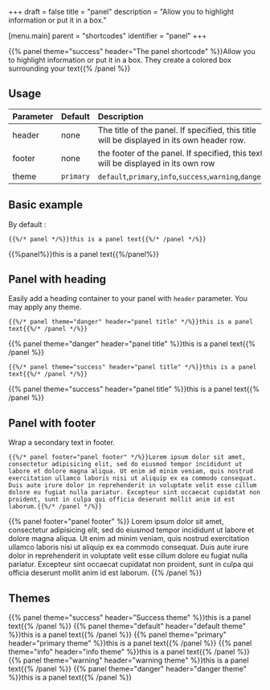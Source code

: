 +++
draft = false
title = "panel"
description = "Allow you to highlight information or put it in a box."

[menu.main]
parent = "shortcodes"
identifier = "panel"
+++



{{% panel theme="success" header="The panel shortcode" %}}Allow you to highlight information or put it in a box. They create a colored box surrounding your text{{% /panel %}}


## Usage

| Parameter | Default | Description |
|:--|:--|:--|
| header | none | The title of the panel. If specified, this title will be displayed in its own header row. |
| footer | none | the footer of the panel. If specified, this text will be displayed in its own row |
| theme | `primary` | `default`,`primary`,`info`,`success`,`warning`,`danger` |

## Basic example

By default :

    {{%/* panel */%}}this is a panel text{{%/* /panel */%}}

{{%panel%}}this is a panel text{{%/panel%}}

## Panel with heading

Easily add a heading container to your panel with `header` parameter. You may apply any theme.

    {{%/* panel theme="danger" header="panel title" */%}}this is a panel text{{%/* /panel */%}}

{{% panel theme="danger" header="panel title" %}}this is a panel text{{% /panel %}}

    {{%/* panel theme="success" header="panel title" */%}}this is a panel text{{%/* /panel */%}}

{{% panel theme="success" header="panel title" %}}this is a panel text{{% /panel %}}

## Panel with footer
Wrap a secondary text in footer.

    {{%/* panel footer="panel footer" */%}}Lorem ipsum dolor sit amet, consectetur adipisicing elit, sed do eiusmod tempor incididunt ut labore et dolore magna aliqua. Ut enim ad minim veniam, quis nostrud exercitation ullamco laboris nisi ut aliquip ex ea commodo consequat. Duis aute irure dolor in reprehenderit in voluptate velit esse cillum dolore eu fugiat nulla pariatur. Excepteur sint occaecat cupidatat non proident, sunt in culpa qui officia deserunt mollit anim id est laborum.{{%/* /panel */%}}

{{% panel footer="panel footer" %}}
Lorem ipsum dolor sit amet, consectetur adipisicing elit, sed do eiusmod
tempor incididunt ut labore et dolore magna aliqua. Ut enim ad minim veniam,
quis nostrud exercitation ullamco laboris nisi ut aliquip ex ea commodo
consequat. Duis aute irure dolor in reprehenderit in voluptate velit esse
cillum dolore eu fugiat nulla pariatur. Excepteur sint occaecat cupidatat non
proident, sunt in culpa qui officia deserunt mollit anim id est laborum.
{{% /panel %}}

## Themes

{{% panel theme="success" header="Success theme" %}}this is a panel text{{% /panel %}}
{{% panel theme="default" header="default theme" %}}this is a panel text{{% /panel %}}
{{% panel theme="primary" header="primary theme" %}}this is a panel text{{% /panel %}}
{{% panel theme="info" header="info theme" %}}this is a panel text{{% /panel %}}
{{% panel theme="warning" header="warning theme" %}}this is a panel text{{% /panel %}}
{{% panel theme="danger" header="danger theme" %}}this is a panel text{{% /panel %}}
